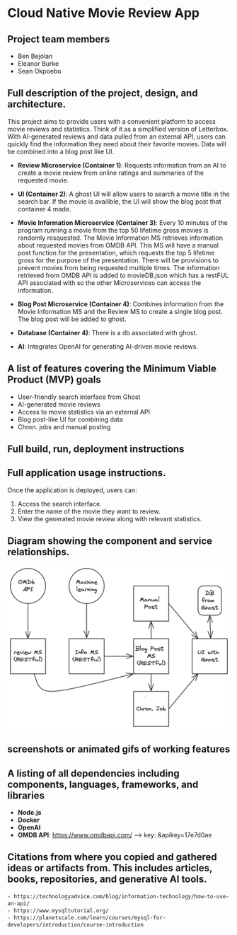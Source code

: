<!-- # cloud-native-project
The nature of this application will be to provide users with a quick and easy way to read reviews, and synopses of movies. This is similar to the application Letterbox, but a more simplified version.

The estimated modules will be a synopsis of the movie, the ratings based on different websites reviews, the runtime of the movie, and the page that shows the movie in question. 

As of right now I am unsure what the languages and frameworks will look like. 

The primary actions will be the picking of a movie, and the returning of the movie name, synopsis, runtime and numerical ratings it received
-->

# Cloud Native Movie Review App

## Project team members
- Ben Bejoian 
- Eleanor Burke 
- Sean Okpoebo
## Full description of the project, design, and architecture.
This project aims to provide users with a convenient platform to access movie reviews and statistics. Think of it as a simplified version of Letterbox. With AI-generated reviews and data pulled from an external API, users can quickly find the information they need about their favorite movies. Data will be combined into a blog post like UI.

* **Review Microservice (Container 1)**: Requests information from an AI to create a movie review from online ratings and summaries of the requested movie.  

* **UI (Container 2)**: A ghost UI will allow users to search a movie title in the search bar. If the movie is availible, the UI will show the blog post that container 4 made.

* **Movie Information Microservice (Container 3)**: Every 10 minutes of the program running a movie from the top 50 lifetime gross movies is randomly resquested. The Movie Information MS retrieves information about requested movies from OMDB API. This MS will have a manual post function for the presentation, which requests the top 5 lifetime gross for the purpose of the presentation. There will be provisions to prevent movies from being requested multiple times. The information retrieved from OMDB API is added to movieDB.json which has a restFUL API associated with so the other Microservices can access the information. 

* **Blog Post Microservice (Container 4)**: Combines information from the Movie Information MS and the Review MS to create a single blog post. The blog post will be added to ghost.

* **Database (Container 4)**: There is a db associated with ghost.


<!--The Database will contain the movie review generated by the AI and information gathered about the movie from an API (e.g., release date, bugdet, awards, etc). As of right now, we will be using MySQL. -->


* **AI**: Integrates OpenAI for generating AI-driven movie reviews.

## A list of features covering the Minimum Viable Product (MVP) goals
* User-friendly search interface from Ghost
* AI-generated movie reviews
* Access to movie statistics via an external API
* Blog post-like UI for combining data
* Chron. jobs and manual posting 
## Full build, run, deployment instructions
## Full application usage instructions.
Once the application is deployed, users can:

1. Access the search interface.
2. Enter the name of the movie they want to review.
3. View the generated movie review along with relevant statistics.
## Diagram showing the component and service relationships.
![Diagram of component and service relationships](/img/MovieReviewDesign.png)
## screenshots or animated gifs of working features
## A listing of all dependencies including components, languages, frameworks, and libraries
* **Node.js**
* **Docker**
* **OpenAI**
* **OMDB API**: https://www.omdbapi.com/ --> key: &apikey=17e7d0ae
 <!-- key/link for API? https://www.omdbapi.com/?t=titanic&apikey=17e7d0ae -->

## Citations from where you copied and gathered ideas or artifacts from. This includes articles, books, repositories, and generative AI tools.
    - https://technologyadvice.com/blog/information-technology/how-to-use-an-api/ 
    - https://www.mysqltutorial.org/ 
    - https://planetscale.com/learn/courses/mysql-for-developers/introduction/course-introduction
